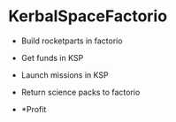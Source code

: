 # KerbalSpaceFactorio

* Build rocketparts in factorio

* Get funds in KSP

* Launch missions in KSP

* Return science packs to factorio

* *Profit
